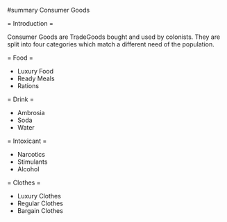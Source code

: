 #summary Consumer Goods

= Introduction =

Consumer Goods are TradeGoods bought and used by colonists. They are split into four categories which match a different need of the population.

= Food =

  * Luxury Food
  * Ready Meals
  * Rations

= Drink =

  * Ambrosia
  * Soda
  * Water

= Intoxicant =

  * Narcotics
  * Stimulants
  * Alcohol

= Clothes =

  * Luxury Clothes
  * Regular Clothes
  * Bargain Clothes

 
 